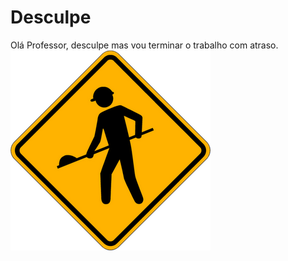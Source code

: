 # Desculpe
Olá Professor, desculpe mas vou terminar o trabalho com atraso.
![Em obras](./reforma.jpg "Em obras")
